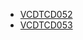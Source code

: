 * [VCDTCD052](http://victoriancurriculum.vcaa.vic.edu.au/Curriculum/ContentDescription/VCDTCD052)
* [VCDTCD053](http://victoriancurriculum.vcaa.vic.edu.au/Curriculum/ContentDescription/VCDTCD053)